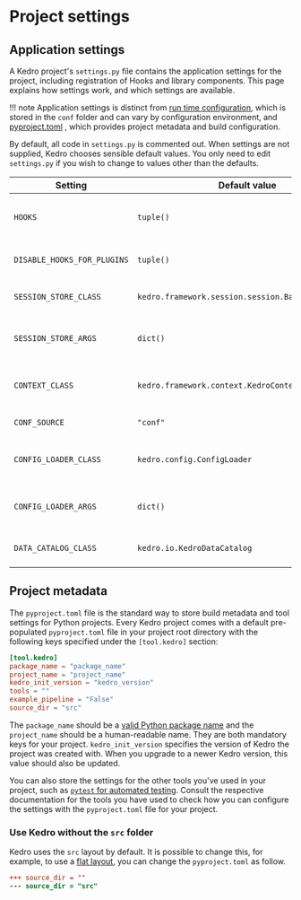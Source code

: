 # Project settings

## Application settings

A Kedro project's `settings.py` file contains the application settings for the project, including registration of Hooks and library components. This page explains how settings work, and which settings are available.

!!! note
    Application settings is distinct from [run time configuration](../configure/configuration_basics.md), which is stored in the `conf` folder and can vary by configuration environment, and [pyproject.toml](#project-metadata) , which provides project metadata and build configuration.

By default, all code in `settings.py` is commented out. When settings are not supplied, Kedro chooses sensible default values. You only need to edit `settings.py` if you wish to change to values other than the defaults.

| Setting                     | Default value                                     | Use                                                                                                                |
| --------------------------- | ------------------------------------------------- | ------------------------------------------------------------------------------------------------------------------ |
| `HOOKS`                     | `tuple()`                                         | Inject additional behaviour into the execution timeline with [project Hooks](../extend/hooks/introduction.md).            |
| `DISABLE_HOOKS_FOR_PLUGINS` | `tuple()`                                         | Disable [auto-registration of Hooks from plugins](../extend/hooks/introduction.md#disable-auto-registered-plugins-hooks). |
| `SESSION_STORE_CLASS`       | `kedro.framework.session.session.BaseSessionStore`| Customise how [session data](../extend/session.md) is stored.                                                                |
| `SESSION_STORE_ARGS`        | `dict()`                                          | Keyword arguments for the `SESSION_STORE_CLASS` constructor.                                                       |
| `CONTEXT_CLASS`             | `kedro.framework.context.KedroContext`            | Customise how Kedro library components are managed.                                                                |
| `CONF_SOURCE`               | `"conf"`                                          | Directory that holds [configuration](../configure/configuration_basics.md).                                    |
| `CONFIG_LOADER_CLASS`       | `kedro.config.ConfigLoader`                       | Customise how project configuration is handled.                                                                    |
| `CONFIG_LOADER_ARGS`        | `dict()`                                          | Keyword arguments for the `CONFIG_LOADER_CLASS` constructor.                                                       |
| `DATA_CATALOG_CLASS`        | `kedro.io.KedroDataCatalog`                            | Customise how the [Kedro Data Catalog](../data/kedro_data_catalog.md) is handled.                                              |

## Project metadata
The `pyproject.toml` file is the standard way to store build metadata and tool settings for Python projects.
Every Kedro project comes with a default pre-populated `pyproject.toml` file in your project root directory with the following keys specified under the `[tool.kedro]` section:

```toml
[tool.kedro]
package_name = "package_name"
project_name = "project_name"
kedro_init_version = "kedro_version"
tools = ""
example_pipeline = "False"
source_dir = "src"
```

The `package_name` should be a [valid Python package name](https://peps.python.org/pep-0423/) and the `project_name` should be a human-readable name. They are both mandatory keys for your project.
`kedro_init_version` specifies the version of Kedro the project was created with. When you upgrade to a newer Kedro version,
this value should also be updated.

You can also store the settings for the other tools you've used in your project, such as [`pytest` for automated testing](../develop/automated_testing.md).
Consult the respective documentation for the tools you have used to check how you can configure the settings with the `pyproject.toml` file for your project.

### Use Kedro without the `src` folder
Kedro uses the `src` layout by default. It is possible to change this, for example, to use a [flat layout](https://packaging.python.org/en/latest/discussions/src-layout-vs-flat-layout/#src-layout-vs-flat-layout), you can change the `pyproject.toml` as follow.

```diff
+++ source_dir = ""
--- source_dir = "src"
```
